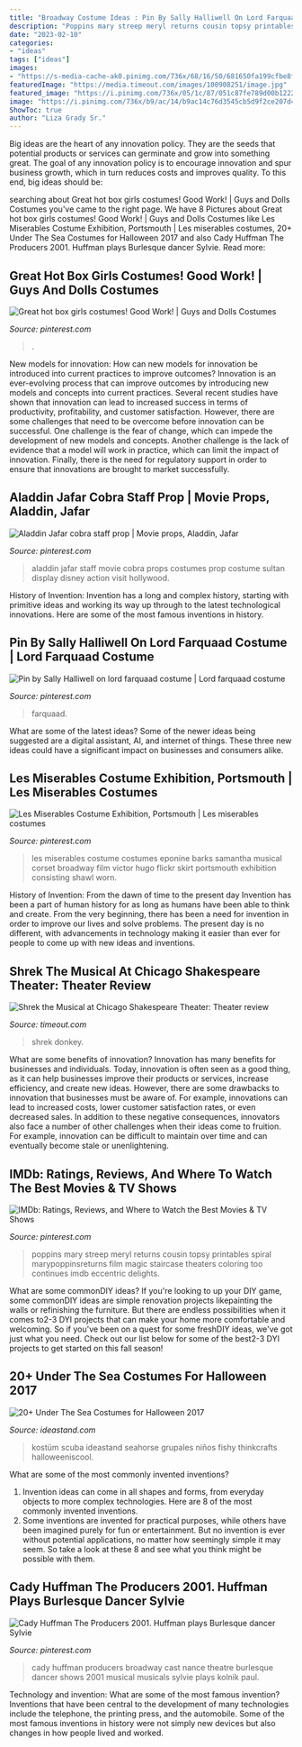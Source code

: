 ```yaml
---
title: "Broadway Costume Ideas : Pin By Sally Halliwell On Lord Farquaad Costume"
description: "Poppins mary streep meryl returns cousin topsy printables spiral marypoppinsreturns film magic staircase theaters coloring too continues imdb eccentric delights"
date: "2023-02-10"
categories:
- "ideas"
tags: ["ideas"]
images:
- "https://s-media-cache-ak0.pinimg.com/736x/68/16/50/681650fa199cfbe8fbd2a688bc547810.jpg"
featuredImage: "https://media.timeout.com/images/100908251/image.jpg"
featured_image: "https://i.pinimg.com/736x/05/1c/87/051c87fe789d00b1222462614a576273--good-costumes-costume-ideas.jpg"
image: "https://i.pinimg.com/736x/b9/ac/14/b9ac14c76d3545cb5d9f2ce207d4a51a.jpg"
ShowToc: true
author: "Liza Grady Sr."
---
```



Big ideas are the heart of any innovation policy. They are the seeds that potential products or services can germinate and grow into something great. The goal of any innovation policy is to encourage innovation and spur business growth, which in turn reduces costs and improves quality. To this end, big ideas should be: 

	

		
searching about Great hot box girls costumes! Good Work! | Guys and Dolls Costumes you've came to the right page. We have 8 Pictures about Great hot box girls costumes! Good Work! | Guys and Dolls Costumes like Les Miserables Costume Exhibition, Portsmouth | Les miserables costumes, 20+ Under The Sea Costumes for Halloween 2017 and also Cady Huffman The Producers 2001. Huffman plays Burlesque dancer Sylvie. Read more:
		
    
## Great Hot Box Girls Costumes! Good Work! | Guys And Dolls Costumes

<img loading=lazy src="https://s-media-cache-ak0.pinimg.com/736x/68/16/50/681650fa199cfbe8fbd2a688bc547810.jpg" onerror="this.onerror=null;this.src='https://tse1.mm.bing.net/th?id=OIP.rh83KJT72K5JCBub8a_sJQHaE8&amp;pid=15.1';" alt="Great hot box girls costumes! Good Work! | Guys and Dolls Costumes">

_Source: pinterest.com_

>. 

	

New models for innovation: How can new models for innovation be introduced into current practices to improve outcomes?
Innovation is an ever-evolving process that can improve outcomes by introducing new models and concepts into current practices. Several recent studies have shown that innovation can lead to increased success in terms of productivity, profitability, and customer satisfaction. However, there are some challenges that need to be overcome before innovation can be successful. One challenge is the fear of change, which can impede the development of new models and concepts. Another challenge is the lack of evidence that a model will work in practice, which can limit the impact of innovation. Finally, there is the need for regulatory support in order to ensure that innovations are brought to market successfully.

    
## Aladdin Jafar Cobra Staff Prop | Movie Props, Aladdin, Jafar

<img loading=lazy src="https://i.pinimg.com/736x/e7/54/cd/e754cddb27d0980d4de19982790d6ae8.jpg" onerror="this.onerror=null;this.src='https://tse4.mm.bing.net/th?id=OIP.w7VwJ_llVl6njmhC7RTXcAHaLH&amp;pid=15.1';" alt="Aladdin Jafar cobra staff prop | Movie props, Aladdin, Jafar">

_Source: pinterest.com_

>aladdin jafar staff movie cobra props costumes prop costume sultan display disney action visit hollywood. 

	

History of Invention:
Invention has a long and complex history, starting with primitive ideas and working its way up through to the latest technological innovations. Here are some of the most famous inventions in history.

    
## Pin By Sally Halliwell On Lord Farquaad Costume | Lord Farquaad Costume

<img loading=lazy src="https://i.pinimg.com/736x/b9/ac/14/b9ac14c76d3545cb5d9f2ce207d4a51a.jpg" onerror="this.onerror=null;this.src='https://tse2.mm.bing.net/th?id=OIP.A_tCalXZTj3N9VeEKyiwfgHaK8&amp;pid=15.1';" alt="Pin by Sally Halliwell on lord farquaad costume | Lord farquaad costume">

_Source: pinterest.com_

>farquaad. 

	

What are some of the latest ideas?
Some of the newer ideas being suggested are a digital assistant, AI, and internet of things. These three new ideas could have a significant impact on businesses and consumers alike.

    
## Les Miserables Costume Exhibition, Portsmouth | Les Miserables Costumes

<img loading=lazy src="https://i.pinimg.com/736x/05/1c/87/051c87fe789d00b1222462614a576273--good-costumes-costume-ideas.jpg" onerror="this.onerror=null;this.src='https://tse1.mm.bing.net/th?id=OIP.z_pyaUFxZm3_iSKSPZ5MFQHaJ3&amp;pid=15.1';" alt="Les Miserables Costume Exhibition, Portsmouth | Les miserables costumes">

_Source: pinterest.com_

>les miserables costume costumes eponine barks samantha musical corset broadway film victor hugo flickr skirt portsmouth exhibition consisting shawl worn. 

	

History of Invention: From the dawn of time to the present day
Invention has been a part of human history for as long as humans have been able to think and create. From the very beginning, there has been a need for invention in order to improve our lives and solve problems. The present day is no different, with advancements in technology making it easier than ever for people to come up with new ideas and inventions.

    
## Shrek The Musical At Chicago Shakespeare Theater: Theater Review

<img loading=lazy src="https://media.timeout.com/images/100908251/image.jpg" onerror="this.onerror=null;this.src='https://tse3.mm.bing.net/th?id=OIP.EbLQSMAbrh0L7OJr_HZIFgHaE7&amp;pid=15.1';" alt="Shrek the Musical at Chicago Shakespeare Theater: Theater review">

_Source: timeout.com_

>shrek donkey. 

	

What are some benefits of innovation?
Innovation has many benefits for businesses and individuals. Today, innovation is often seen as a good thing, as it can help businesses improve their products or services, increase efficiency, and create new ideas. However, there are some drawbacks to innovation that businesses must be aware of. For example, innovations can lead to increased costs, lower customer satisfaction rates, or even decreased sales. In addition to these negative consequences, innovators also face a number of other challenges when their ideas come to fruition. For example, innovation can be difficult to maintain over time and can eventually become stale or unenlightening.

    
## IMDb: Ratings, Reviews, And Where To Watch The Best Movies &amp; TV Shows

<img loading=lazy src="https://i.pinimg.com/originals/3a/d1/86/3ad1860509e7cf224b87620099cd5b6b.jpg" onerror="this.onerror=null;this.src='https://tse3.mm.bing.net/th?id=OIP.x4DA0nvRfW0OKzDzbG2uegHaLI&amp;pid=15.1';" alt="IMDb: Ratings, Reviews, and Where to Watch the Best Movies &amp; TV Shows">

_Source: pinterest.com_

>poppins mary streep meryl returns cousin topsy printables spiral marypoppinsreturns film magic staircase theaters coloring too continues imdb eccentric delights. 

	

What are some commonDIY ideas?
If you're looking to up your DIY game, some commonDIY ideas are simple renovation projects likepainting the walls or refinishing the furniture. But there are endless possibilities when it comes to2-3 DYI projects that can make your home more comfortable and welcoming. So if you've been on a quest for some freshDIY ideas, we've got just what you need. Check out our list below for some of the best2-3 DYI projects to get started on this fall season!

    
## 20+ Under The Sea Costumes For Halloween 2017

<img loading=lazy src="https://ideastand.com/wp-content/uploads/2017/09/sea-costume-diy/19-under-the-sea-costumes-costume-diy.jpg" onerror="this.onerror=null;this.src='https://tse1.mm.bing.net/th?id=OIP.ccpK0pJaSbFr3R2h1ZywfQAAAA&amp;pid=15.1';" alt="20+ Under The Sea Costumes for Halloween 2017">

_Source: ideastand.com_

>kostüm scuba ideastand seahorse grupales niños fishy thinkcrafts halloweeniscool. 

	

What are some of the most commonly invented inventions?
1. Invention ideas can come in all shapes and forms, from everyday objects to more complex technologies. Here are 8 of the most commonly invented inventions.
2. Some inventions are invented for practical purposes, while others have been imagined purely for fun or entertainment. But no invention is ever without potential applications, no matter how seemingly simple it may seem. So take a look at these 8 and see what you think might be possible with them.

    
## Cady Huffman The Producers 2001. Huffman Plays Burlesque Dancer Sylvie

<img loading=lazy src="https://i.pinimg.com/originals/69/ce/25/69ce25f278566330b1ca26c63e3b31ad.jpg" onerror="this.onerror=null;this.src='https://tse2.mm.bing.net/th?id=OIP.PjNaHpKzm3wvxPrqJFw0ogAAAA&amp;pid=15.1';" alt="Cady Huffman The Producers 2001. Huffman plays Burlesque dancer Sylvie">

_Source: pinterest.com_

>cady huffman producers broadway cast nance theatre burlesque dancer shows 2001 musical musicals sylvie plays kolnik paul. 

	

Technology and invention: What are some of the most famous invention?
Inventions that have been central to the development of many technologies include the telephone, the printing press, and the automobile. Some of the most famous inventions in history were not simply new devices but also changes in how people lived and worked.


